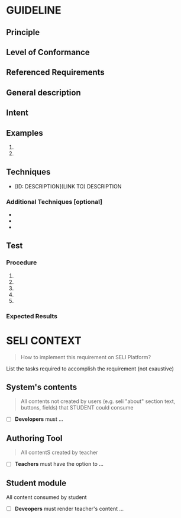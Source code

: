 # GUIDELINE
## Principle
<!--- OPERABLE: User interface components and navigation must be operable. This means that users must be able to operate the interface (the interface cannot require interaction that a user cannot perform) Make all functionality available from a keyboard. Give users enough time to read and use content. Do not use content that causes seizures or physical reactions. Help users navigate and find content. Make it easier to use inputs other than keyboard. --->
<!--- PERCEIVABLE: Information and user interface components must be presentable to users in ways they can perceive. This means that users must be able to perceive the information being presented (it can't be invisible to all of their senses) Provide text alternatives for non-text content. Provide captions and other alternatives for multimedia. Create content that can be presented in different ways, including by assistive technologies, without losing meaning. Make it easier for users to see and hear content. --->
<!--- UNDERSTANDABLE: Information and the operation of user interface must be understandable. This means that users must be able to understand the information as well as the operation of the user interface (the content or operation cannot be beyond their understanding) Make text readable and understandable. Make content appear and operate in predictable ways. Help users avoid and correct mistakes. --->
<!--- ROBUST: Content must be robust enough that it can be interpreted reliably by a wide variety of user agents, including assistive technologies. This means that users must be able to access the content as technologies advance (as technologies and user agents evolve, the content should remain accessible) Maximize compatibility with current and future user tools.--->

## Level of Conformance 
<!--- A (the minimum level of conformance), the Web page satisfies all the Level A Success Criteria, or a conforming alternate version is provided.--->
<!--- AA the Web page satisfies all the Level A and Level AA Success Criteria, or a Level AA conforming alternate version is provided--->
<!--- AAA  the Web page satisfies all the Level A, Level AA and Level AAA Success Criteria, or a Level AAA conforming alternate version is provided.--->

## Referenced Requirements
<!--- Reference requirements that should be meet togheter --->
<!--- Reference requirements that replace this requiremebt --->

## General description

## Intent

## Examples

1.
2.
## Techniques

- [ID: DESCRIPTION](LINK TO)
DESCRIPTION

### Additional Techniques [optional]
-
-
-

## Test

### Procedure

1. 
2. 
3. 
4. 
5. 

### Expected Results
<!--- Based on test procedure, what's the expected result to success --->

# SELI CONTEXT
> How to implement this requirement on SELI Platform?

List the tasks required to accomplish the requirement (not exaustive)
<!--- Not required, but agroup by modules or functions --->

## System's contents
> All contents not created by users (e.g. seli "about" section text, buttons, fields) that STUDENT could consume 
- [ ] **Developers** must ...
## Authoring Tool
> All contentS created by teacher 
- [ ] **Teachers** must have the option to ...
## Student module
All content consumed by student
- [ ] **Deveopers** must render teacher's content ...
